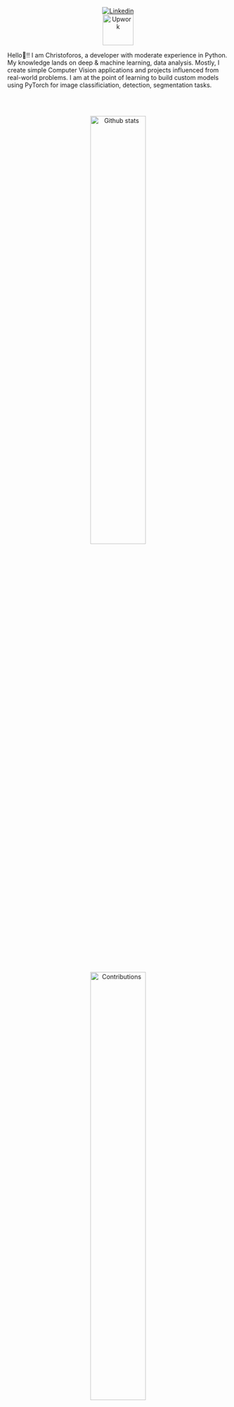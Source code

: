 <p align="center">
    <a href="https://www.linkedin.com/in/christoforos-aristeidou/"><img alt="Linkedin" src="https://custom-icon-badges.demolab.com/badge/LinkedIn-0A66C2?logo=linkedin-white&logoColor=fff"></a> <br>
    <a href="https://www.upwork.com/freelancers/christoforosa"><img alt="Upwork" src="https://img.shields.io/badge/UpWork-6FDA44?style=for-the-badge&logo=Upwork&logoColor=white" style="width: 70px;"></a>
</p>

Hello👋!! I am Christoforos, a developer with moderate experience in Python. My knowledge lands on deep & machine learning, data analysis. Mostly, I create simple Computer Vision applications and projects influenced from real-world problems. I am at the point of learning to build custom models using PyTorch for image classificiation, detection, segmentation tasks.

<br>
<br>
<p align="center">
 <img width="50%" src="https://github-readme-stats-five-topaz-76.vercel.app/api?username=xaristeidou&show_icons=true&theme=dark" alt="Github stats"></img>
  <img width="50%" src="https://ghstats.onuralpsezer.com/?user=xaristeidou&theme=dark&hide_border=False" alt="Contributions"></img>
</p>


<h3 align="left">Programming languages:</h3>
<p>
    <img alt="Python" src="https://img.shields.io/badge/Python-3776AB.svg?logo=python&logoColor=white"></img>
    <img alt="C#" src="https://img.shields.io/badge/C%23-239120?style=flat&logo=unity&logoColor=white"></img>
    <img alt="C++" src="https://img.shields.io/badge/C++-%2300599C.svg?logo=c%2B%2B&logoColor=white"></img>
</p>


<h3 align="left">Frameworks - Packages</h3>
<p> 
  <img alt="ROS" src="https://img.shields.io/badge/Supervision-6706CE?style=flat&logo=Roboflow&logoColor=white"></img>
  <img alt="PyTorch" src="https://img.shields.io/badge/PyTorch-EE4C2C.svg?logo=PyTorch&logoColor=white"></img>
  <img alt="PyTorch" src="https://img.shields.io/badge/TorchVision-EE4C2C.svg?logo=PyTorch&logoColor=white"></img>
  <img alt="OpenCV" src="https://img.shields.io/badge/OpenCV-2391E6.svg?logo=OpenCV&logoColor=white"></img>
  <img alt="Tensorflow" src="https://img.shields.io/badge/Tensorflow-v2-FE7A16.svg?logo=Tensorflow&logoColor=white"></img>
  <img alt="Github" src="https://img.shields.io/badge/GitHub-%23121011.svg?logo=github&logoColor=white"></img>
  <img alt="Scikit-learn" src="https://img.shields.io/badge/scikit--learn-%23F7931E.svg?style=for-the-badge&logo=scikit-learn&logoColor=white" style="width: 100px;"></img>
  <img alt="NumPy" src="https://img.shields.io/badge/numpy-%23013243.svg?style=for-the-badge&logo=numpy&logoColor=white" style="width: 70px;"></img>
  <img alt="Unity" src="Https://img.shields.io/badge/-Unity-000000?style=flat-square&logo=unity&logoColor=white"></img>
  <img alt="ROS" src="https://img.shields.io/ros/v/noetic/ros"></img>
</p>

<h3 align="left">Programs:</h3>
<p> 
  <img alt="VS Code" src="https://ziadoua.github.io/m3-Markdown-Badges/badges/VisualStudioCode/visualstudiocode1.svg" style="width: 140px;"></img>
  <img alt="RStudio" src="https://img.shields.io/badge/RStudio-4285F4?style=for-the-badge&logo=rstudio&logoColor=white" style="width: 60px;"></img>
</p>

<h3 align="left">OS:</h3>
<p> 
  <img alt="Ubuntu" src="https://img.shields.io/badge/Ubuntu-E95420?logo=ubuntu&logoColor=white"></img>
  <img alt="Windows" src="https://custom-icon-badges.demolab.com/badge/Windows-0078D6?logo=windows11&logoColor=white"></img>
  <img alt="Raspbian" src="https://img.shields.io/badge/-RaspberryPi-C51A4A?style=for-the-badge&logo=Raspberry-Pi" style="width: 95px;"></img>
</p>